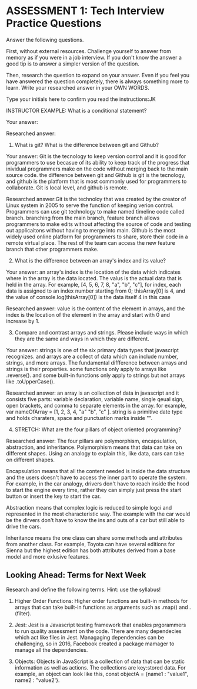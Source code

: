 # ASSESSMENT 1: Tech Interview Practice Questions

Answer the following questions.

First, without external resources. Challenge yourself to answer from memory as if you were in a job interview. If you don't know the answer a good tip is to answer a simpler version of the question.

Then, research the question to expand on your answer. Even if you feel you have answered the question completely, there is always something more to learn. Write your researched answer in your OWN WORDS.

Type your initials here to confirm you read the instructions:JK

INSTRUCTOR EXAMPLE: What is a conditional statement?

Your answer:

Researched answer:

1. What is git? What is the difference between git and Github?

Your answer: Git is the tecnology to keep version control and it is good for programmers to use becasue of its ability to keep track of the progress that inividual programmers make on the code without merging back to the main source code. the difference between git and Github is git is the tecnology, and github is the platform that is most commonly used for programmers to collaborate. Git is local level, and github is remote.  

Researched answer:Git is the technoloy that was created by the creator of Linux system in 2005 to serve the function of keeping verion control. Programmers can use git technology to make named timeline code called branch. branching from the main branch, feature branch allows programmers to make edits without affecting the source of code and testing out applicaitons without having to merge into main. Github is the most widely used online platform for programmers to share, store their code in a remote virtual place. The rest of the team can access the new feature branch that other programmers make. 

2. What is the difference between an array's index and its value?

Your answer: an array's index is the location of the data which indicates where in the array is the data located. The valus is the actual data that is held in the array. For example, [4, 5, 6, 7, 8, "a", "b", "c"], for index, each data is assigned to an index number starting from 0; thisArray[0] is 4, and the value of console.log(thisArray[0]) is the data itself 4 in this case

Researched answer: value is the content of the element in arrays, and the index is the location of the element in the array and start with 0 and increase by 1. 

3. Compare and contrast arrays and strings. Please include ways in which they are the same and ways in which they are different.

Your answer: strings is one of the six primary data types that javascript recognizes. and arrays are a collect of data which can include number, strings, and more arrays. The fundamental diffference between arrays and strings is their properties. some functions only apply to arrays like .reverse(). and some built-in functions only apply to strings but not arrays like .toUpperCase(). 

Researched answer: an array is an collection of data in javascript and it consists five parts: variable declaration, variable name, single qeual sign, open brackets, and comma to separate elements in the array. for example, var nameOfArray = [1, 2, 3, 4, "a" "b", "c" ]. string is a primitive date type and holds charaters, space and punctuation marks inside "". 

4. STRETCH: What are the four pillars of object oriented programming?

Researched answer: The four pillars are polymorphism, encapsulation, abstraction, and inheritance. Polymorphism means that data can take on different shapes. Using an analogy to explain this, like data, cars can take on different shapes. 

Encapsulation means that all the content needed is inside the data structure and the users doesn't have to access the inner part to operate the system. For example, in the car analogy, drivers don't have to reach inside the hood to start the engine every time, rather they can simply just press the start button or insert the key to start the car. 

Abstraction means that complex logic is reduced to simple logci and represented in the most characteristic way. The example with the car would be the dirvers don't have to know the ins and outs of a car but still able to drive the cars. 

Inheritance means the one class can share some methods and attributes from another class. For example, Toyota can have several editions for Sienna but the highest edition has both attributes derived from a base model and more exlusive features.

## Looking Ahead: Terms for Next Week

Research and define the following terms. Hint: use the syllabus!

1. Higher Order Functions: 
Higher order functions are built-in methods for arrays that can take built-in functions as arguments such as .map() and .(filter). 

2. Jest:
Jest is a Javascript testing framework that enables prgorammers to run quality assessment on the code. There are many dependecies which act like files in Jest. Managaging dependencies can be challenging, so in 2016, Facebook created a package mamager to manage all the dependencies. 

3. Objects:
Objects in JavaScript is a collection of data that can be static information as well as actions. The collections are key:stored data. For example, an object can look like this, const objectA = {name1 : "value1", name2 : "value2'}. 
